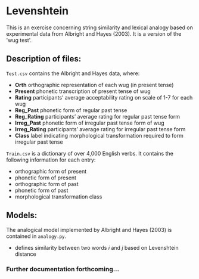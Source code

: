 # Levenshtein

This is an exercise concerning string similarity and lexical analogy based on experimental data from Albright and Hayes (2003). It is a version of the 'wug test'.

## Description of files:

`Test.csv` contains the Albright and Hayes data, where:
- **Orth** orthographic representation of each wug (in present tense)
- **Present** phonetic transcription of present tense of wug
- **Rating** participants’ average acceptability rating on scale of 1-7 for each wug
- **Reg_Past** phonetic form of regular past tense
- **Reg_Rating** participants’ average rating for regular past tense form
- **Irreg_Past** phonetic form of irregular past tense form of wug
- **Irreg_Rating** participants’ average rating for irregular past tense form
- **Class** label indicating morphological transformation required to form irregular past tense

`Train.csv` is a dictionary of over 4,000 English verbs. It contains the following information for each entry:
- orthographic form of present
- phonetic form of present
- orthographic form of past
- phonetic form of past
- morphological transformation class

## Models:

The analogical model implemented by Albright and Hayes (2003) is contained in `analogy.py`.
* defines similarity between two words *i* and *j* based on Levenshtein distance

### Further documentation forthcoming...
